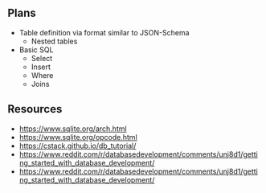 


## Plans

+ Table definition via format similar to JSON-Schema
    - Nested tables
+ Basic SQL
    - Select
    - Insert
    - Where
    - Joins

## Resources


+ <https://www.sqlite.org/arch.html>
+ <https://www.sqlite.org/opcode.html>
+ <https://cstack.github.io/db_tutorial/>
+ <https://www.reddit.com/r/databasedevelopment/comments/unj8d1/getting_started_with_database_development/>
+ <https://www.reddit.com/r/databasedevelopment/comments/unj8d1/getting_started_with_database_development/>
